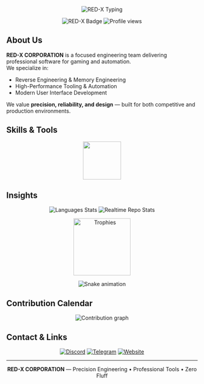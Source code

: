 <!-- ═══════════ RED-X CORPORATION — Professional README ═══════════ -->

<!-- Animated Title -->
<p align="center">
  <img src="https://readme-typing-svg.herokuapp.com?font=JetBrains+Mono&weight=700&size=28&duration=2500&pause=800&color=FF0000&center=true&vCenter=true&width=950&lines=RED-X+CORPORATION;ONCE+WE+PLAYED+THE+GAME;NOW+WE+PLAY+WITH+THE+GAME!" alt="RED-X Typing" />
</p>

<!-- Badges -->
<p align="center">
  <img src="https://img.shields.io/badge/RED--X--CORPORATION-000000?style=for-the-badge&logo=github&logoColor=FF0000" alt="RED-X Badge" />
  <img src="https://komarev.com/ghpvc/?username=REDX-CORPORATION&label=Profile%20views&color=FF0000&style=for-the-badge" alt="Profile views" />
</p>

## About Us  

**RED-X CORPORATION** is a focused engineering team delivering professional software for gaming and automation.  
We specialize in:  
- Reverse Engineering & Memory Engineering  
- High-Performance Tooling & Automation  
- Modern User Interface Development  

We value **precision, reliability, and design** — built for both competitive and production environments.  

## Skills & Tools  

<p align="center">
  <img src="https://skillicons.dev/icons?i=cs,cpp,py,html,css,js,react,dotnet,qt,vscode,visualstudio,discord,github,git,linux&perline=8" height="100"/>
</p>

## Insights  

<p align="center">
   <img src="https://githubreadme-igl2ziwo1-mohtasim-jitus-projects.vercel.app/api/languages.svg" alt="Languages Stats" />
   <img src="https://githubreadme-igl2ziwo1-mohtasim-jitus-projects.vercel.app/api/repos.svg" alt="Realtime Repo Stats" />
</p>

<p align="center">
  <img alt="Trophies" src="https://github-profile-trophy.vercel.app/?username=REDX-CORPORATION&theme=darkhub&row=1&column=6&margin-w=10&margin-h=10" height="150"/>
</p>
<!-- Snake Game Repo View -->





<div align="center">
  <img src="https://profile-readme-generator.com/assets/snake.svg" alt="Snake animation" />
</div>

## Contribution Calendar  

<p align="center">
  <img alt="Contribution graph" src="https://github-readme-activity-graph.vercel.app/graph?username=REDX-CORPORATION&theme=redical&hide_border=true&area=true&bg_color=000000&line=FF0000&point=FFFFFF&color=FF0000" />
</p>

## Contact & Links  

<p align="center">
  <a href="https://discord.gg/f7KPc9JyeY"><img src="https://img.shields.io/badge/Discord-Join-000000?style=for-the-badge&logo=discord&logoColor=FF0000" alt="Discord" /></a>
  <a href="https://t.me/+OglBPVcrngY1OGQ9"><img src="https://img.shields.io/badge/Telegram-Join-000000?style=for-the-badge&logo=telegram&logoColor=FF0000" alt="Telegram" /></a>
  <a href="https://redx-corporation.github.io/red-x-corporation/"><img src="https://img.shields.io/badge/Website-Visit-000000?style=for-the-badge&logo=firefox&logoColor=FF0000" alt="Website" /></a>
</p>

---

<div align="center">

**RED-X CORPORATION** — Precision Engineering • Professional Tools • Zero Fluff  

</div>

<!-- ════════════════════════════════════════════════════════════════ -->
